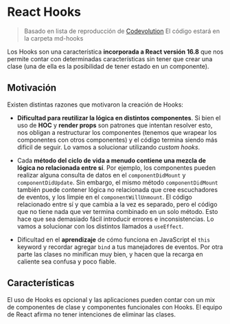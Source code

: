 # React Hooks
> Basado en lista de reproducción de [Codevolution](https://www.youtube.com/playlist?list=PLC3y8-rFHvwisvxhZ135pogtX7_Oe3Q3A)
> El código estará en la carpeta md-hooks

Los Hooks son una característica **incorporada a React versión 16.8** que nos permite contar con determinadas características sin tener que crear una clase (una de ella es la posibilidad de tener estado en un componente).

## Motivación
Existen distintas razones que motivaron la creación de Hooks:

* **Dificultad para reutilizar la lógica en distintos componentes**. Si bien el uso de **HOC** y **render props** son patrones que intentan resolver esto, nos obligan a restructurar los componentes (tenemos que wrapear los componentes con otros componentes) y el código termina siendo más difícil de seguir. Lo vamos a solucionar utilizando *custom hooks*. 

* Cada **método del ciclo de vida a menudo contiene una mezcla de lógica no relacionada entre sí**. Por ejemplo, los componentes pueden realizar alguna consulta de datos en el `componentDidMount` y `componentDidUpdate`. Sin embargo, el mismo método `componentDidMount` también puede contener lógica no relacionada que cree escuchadores de eventos, y los limpie en el `componentWillUnmount`. El código relacionado entre sí y que cambia a la vez es separado, pero el código que no tiene nada que ver termina combinado en un solo método. Esto hace que sea demasiado fácil introducir errores e inconsistencias. Lo vamos a solucionar con los distintos llamados a `useEffect`. 

* Dificultad en el **aprendizaje** de cómo funciona en JavaScript el `this` keyword y recordar agregar `bind` a tus manejadores de eventos. Por otra parte las clases no minifican muy bien, y hacen que la recarga en caliente sea confusa y poco fiable.

## Características
El uso de Hooks es opcional y las aplicaciones pueden contar con un mix de componentes de clase y componentes funcionales con Hooks. El equipo de React afirma no tener intenciones de eliminar las clases.
